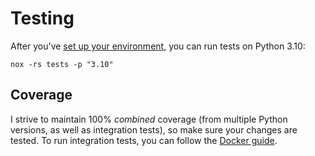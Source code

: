 # Testing

After you've [set up your environment][environment], you can run tests on Python 3.10:

```shell
nox -rs tests -p "3.10"
```

## Coverage

I strive to maintain 100% _combined_ coverage (from multiple Python versions, as well
as integration tests), so make sure your changes are tested. To run integration tests,
you can follow the [Docker guide][docker].

[environment]: /contributing/environment
[docker]: /contributing/docker
